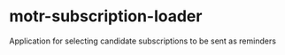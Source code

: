 # motr-subscription-loader
Application for selecting candidate subscriptions to be sent as reminders
